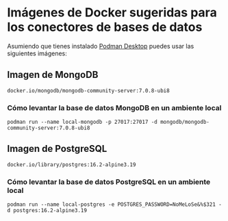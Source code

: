 # Imágenes de Docker sugeridas para los conectores de bases de datos

Asumiendo que tienes instalado [Podman Desktop](https://podman-desktop.io/docs/installation) puedes usar las siguientes imágenes:

## Imagen de MongoDB

`docker.io/mongodb/mongodb-community-server:7.0.8-ubi8`

### Cómo levantar la base de datos MongoDB en un ambiente local

`podman run --name local-mongodb -p 27017:27017 -d mongodb/mongodb-community-server:7.0.8-ubi8`

## Imagen de PostgreSQL

`docker.io/library/postgres:16.2-alpine3.19`

### Cómo levantar la base de datos PostgreSQL en un ambiente local

`podman run --name local-postgres -e POSTGRES_PASSWORD=NoMeLoSe&%$321 -d postgres:16.2-alpine3.19`
